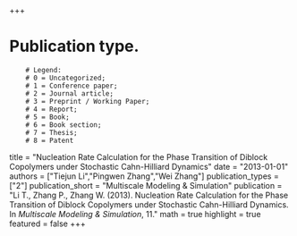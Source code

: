 +++
# Publication type.
        # Legend: 
        # 0 = Uncategorized; 
        # 1 = Conference paper; 
        # 2 = Journal article;
        # 3 = Preprint / Working Paper; 
        # 4 = Report; 
        # 5 = Book; 
        # 6 = Book section;
        # 7 = Thesis; 
        # 8 = Patent
title = "Nucleation Rate Calculation for the Phase Transition of Diblock Copolymers under Stochastic Cahn-Hilliard Dynamics"
date = "2013-01-01"
authors = ["Tiejun Li","Pingwen Zhang","Wei Zhang"]
publication_types = ["2"]
publication_short = "Multiscale Modeling & Simulation"
publication = "Li T., Zhang P., Zhang W. (2013). Nucleation Rate Calculation for the Phase Transition of Diblock Copolymers under Stochastic Cahn-Hilliard Dynamics. In _Multiscale Modeling & Simulation_, 11."
math = true
highlight = true
featured = false
+++